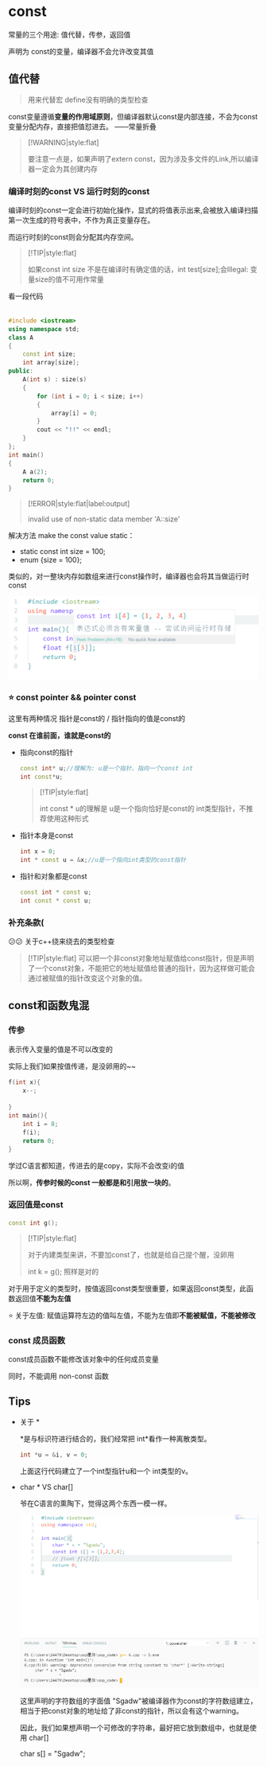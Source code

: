 # const

常量的三个用途: 值代替，传参，返回值

声明为 const的变量，编译器不会允许改变其值

## 值代替

> 用来代替宏 define没有明确的类型检查

const变量遵循**变量的作用域原则**，但编译器默认const是内部连接，不会为const变量分配内存，直接把值怼进去。  ——常量折叠

> [!WARNING|style:flat]
>
> 要注意一点是，如果声明了extern const，因为涉及多文件的Link,所以编译器一定会为其创建内存

### 编译时刻的const VS 运行时刻的const

编译时刻的const一定会进行初始化操作，显式的将值表示出来,会被放入编译扫描第一次生成的符号表中，不作为真正变量存在。

而运行时刻的const则会分配其内存空间。

> [!TIP|style:flat]
>
> 如果const int size 不是在编译时有确定值的话，int test[size];会Illegal: 变量size的值不可用作常量

看一段代码

```cpp

#include <iostream>
using namespace std;
class A
{
    const int size;
    int array[size];
public:
    A(int s) : size(s)
    {
        for (int i = 0; i < size; i++)
        {
            array[i] = 0;
        }
        cout << "!!" << endl;
    }
};
int main()
{
    A a(2);
    return 0;
}
```

> [!ERROR|style:flat|label:output]
>
> invalid use of non-static data member 'A::size'

解决方法 make the const value static：

- static const int size = 100;
- enum {size = 100};



类似的，对一整块内存如数组来进行const操作时，编译器也会将其当做运行时const

![](./1.png)

### :star:  const pointer && pointer const

这里有两种情况 指针是const的 / 指针指向的值是const的

**const 在谁前面，谁就是const的**

- 指向const的指针

  ``` cpp
  const int* u;//理解为: u是一个指针，指向一个const int
  int const*u;
  ```

  > [!TIP|style:flat]
  >
  > int const * u的理解是 u是一个指向恰好是const的 int类型指针，不推荐使用这种形式

- 指针本身是const

  ``` cpp
  int x = 0;
  int * const u = &x;//u是一个指向int类型的const指针
  ```

- 指针和对象都是const

  ``` cpp
  const int * const u;
  int const * const u;
  ```

### 补充条款(

:confused::confused: 关于c++绕来绕去的类型检查 

>[!TIP|style:flat]
>可以把一个非const对象地址赋值给const指针，但是声明了一个const对象，不能把它的地址赋值给普通的指针，因为这样做可能会通过被赋值的指针改变这个对象的值。

## const和函数鬼混

### 传参

表示传入变量的值是不可以改变的

实际上我们如果按值传递，是没卵用的~~

``` cpp
f(int x){
    x--;
     
}
int main(){
    int i = 8;
    f(i);
    return 0;
}
```

学过C语言都知道，传进去的是copy，实际不会改变i的值

所以啊，**传参时候的const 一般都是和引用放一块的**。

### 返回值是const

``` cpp
const int g();
```

> [!TIP|style:flat]
>
> 对于内建类型来讲，不要加const了，也就是给自己提个醒，没卵用
>
> int k = g(); 照样是对的

对于用于定义的类型时，按值返回const类型很重要，如果返回const类型，此函数返回值**不能为左值**

:star: 关于左值: 赋值运算符左边的值叫左值，不能为左值即**不能被赋值，不能被修改**

### const 成员函数

const成员函数不能修改该对象中的任何成员变量

同时，不能调用 non-const 函数

## Tips

- 关于 \*

  \*是与标识符进行结合的，我们经常把 int\*看作一种离散类型。

  ``` cpp
  int *u = &i, v = 0;
  ```

  上面这行代码建立了一个int型指针u和一个 int类型的v。

- char \*  VS char[]

  爷在C语言的熏陶下，觉得这两个东西一模一样。

  ![](./2.png)

  这里声明的字符数组的字面值 "Sgadw"被编译器作为const的字符数组建立，相当于把const对象的地址给了非const的指针，所以会有这个warning。

  因此，我们如果想声明一个可修改的字符串，最好把它放到数组中，也就是使用 char[]

  char s[] = "Sgadw";

  